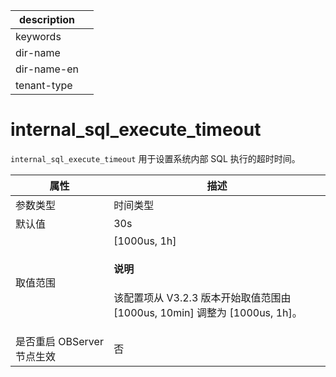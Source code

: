 |description||
|---|---|
|keywords||
|dir-name||
|dir-name-en||
|tenant-type||

# internal_sql_execute_timeout

`internal_sql_execute_timeout` 用于设置系统内部 SQL 执行的超时时间。

|      **属性**      |      **描述**       |
|------------------|-------------------|
| 参数类型             | 时间类型              |
| 默认值              | 30s               |
| 取值范围             | [1000us, 1h] <main id="notice" type='explain'><h4>说明</h4><p>该配置项从 V3.2.3 版本开始取值范围由 [1000us, 10min] 调整为 [1000us, 1h]。</p></main>|
| 是否重启 OBServer 节点生效 | 否                 |


